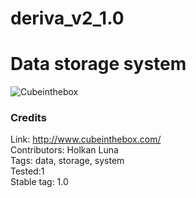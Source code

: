 # deriva_v2_1.0
Data storage system
=============
![Cubeinthebox](http://cubeinthebox.com/wp-content/themes/cube/screenshot.png)
### Credits

Link: http://www.cubeinthebox.com/<br />
Contributors: Holkan Luna<br />
Tags: data, storage, system<br />
Tested:1<br />
Stable tag: 1.0<br />
